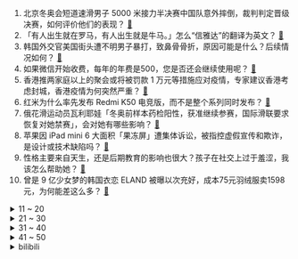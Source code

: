 1. 北京冬奥会短道速滑男子 5000 米接力半决赛中国队意外摔倒，裁判判定晋级决赛，如何评价他们的表现？ [:link:](https://www.zhihu.com/question/516017160)
2. 「有人出生就在罗马，有人出生就是牛马。」怎么“信雅达”的翻译为英文？ [:link:](https://www.zhihu.com/question/502618876)
3. 韩国外交官美国街头遭不明男子暴打，致鼻骨骨折，原因可能是什么？后续情况如何？ [:link:](https://www.zhihu.com/question/515908917)
4. 如果微信开始收费，每年的年费是500，您是否还会继续使用呢？ [:link:](https://www.zhihu.com/question/378265004)
5. 香港推两家庭以上的聚会或将被罚款 1 万元等措施应对疫情，专家建议香港考虑封城，香港疫情为何突然严重？ [:link:](https://www.zhihu.com/question/515930809)
6. 红米为什么率先发布 Redmi K50 电竞版，而不是整个系列同时发布？ [:link:](https://www.zhihu.com/question/515535900)
7. 俄花滑运动员瓦利耶娃「冬奥前样本药检阳性，获准继续参赛，国际滑联要求恢复对她禁赛」，会对她有哪些影响？ [:link:](https://www.zhihu.com/question/515947025)
8. 苹果因 iPad mini 6 大面积「果冻屏」遭集体诉讼，被指控虚假宣传和欺诈，是设计或技术缺陷吗？ [:link:](https://www.zhihu.com/question/515907634)
9. 性格主要来自天生，还是后期教育的影响也很大？孩子在社交上过于羞涩，我该怎么帮助她？ [:link:](https://www.zhihu.com/question/514292324)
10. 曾是 9 亿少女梦的韩国衣恋 ELAND 被曝以次充好，成本75元羽绒服卖1598元，为何能差这么多？ [:link:](https://www.zhihu.com/question/515601547)
<details>
<summary>11 ~ 20</summary>

11. 如何以「我去和师兄表白，结果脸盲说给了师父听……」为开头写一篇反转文？ [:link:](https://www.zhihu.com/question/502697221)
12. 已毕业还被导师压榨发论文怎么办？ [:link:](https://www.zhihu.com/question/515311630)
13. 等考研成绩有多焦虑？ [:link:](https://www.zhihu.com/question/445558942)
14. 男子 1500 元卖掉自家野生桢楠树，涉危害重点保护植物罪被公诉，如何评价该男子这一行为？ [:link:](https://www.zhihu.com/question/515181535)
15. 30 万的丰田大众为什么做不出奔驰宝马的高级感？ [:link:](https://www.zhihu.com/question/515731740)
16. B 站、完美世界、心动网络等多家游戏公司均有不同规模的裁员，为什么游戏公司成裁员重灾区？ [:link:](https://www.zhihu.com/question/515778713)
17. 教育部 2022 年将办首届中国青少年足球联赛，并筹备首届全国学生（青年）运动会，有哪些信息值得关注？ [:link:](https://www.zhihu.com/question/515410597)
18. 为什么 99% 的人推荐买奥迪 S4，现实中却没几个人买？ [:link:](https://www.zhihu.com/question/515240293)
19. 妈妈以前收走我所有的压岁钱，我俩约定成年后归还我。现在我二十多岁了，她还是不还我，怎么办？ [:link:](https://www.zhihu.com/question/514808450)
20. 西贝莜面村店内被指播放不雅视频，餐厅称「非店员所为，已报警」，涉事人员会受到什么处罚? [:link:](https://www.zhihu.com/question/515792068)
</details>
<details>
<summary>21 ~ 30</summary>

21. 城管查处摊贩时两名女子带小孩趁机哄抢玩具，现已主动认错，如何看待这一事件？家长行为对孩子影响有多大？ [:link:](https://www.zhihu.com/question/515920787)
22. 苏州 2 月 10 日发现一例新冠肺炎无症状感染者，目前当地疫情情况如何？ [:link:](https://www.zhihu.com/question/515779492)
23. 为什么 5G 投资巨大，但在体验上感觉和 4G+ 区别不大？原因是什么？ [:link:](https://www.zhihu.com/question/514129931)
24. 为什么现在年轻人喜欢剧本杀不喜欢 KTV 了？ [:link:](https://www.zhihu.com/question/508676250)
25. 如何看待山东联通宽带规定同一账号限最多同时接入 15 个终端，超出可视为违约？这样的规定合理吗？ [:link:](https://www.zhihu.com/question/515705111)
26. 羽生结弦未完成 4A，赛后表示「不甘心，为什么努力得不到回报」，运动员没拿到满意成绩该如何调整心态？ [:link:](https://www.zhihu.com/question/515912400)
27. 如何看待《进击的巨人》主角艾伦耶格尔获得 Crunchyroll 动画大奖年度最佳反派？ [:link:](https://www.zhihu.com/question/515745967)
28. 媒体报道「中超很可能再次降薪」，将会带来什么影响？ [:link:](https://www.zhihu.com/question/515783615)
29. 现在实业的底层工人越来越少，基本上都是那一批老人，年轻人都不愿意吃苦当工人，以后路该怎么走？ [:link:](https://www.zhihu.com/question/512158920)
30. 3.5 毫米耳机孔，到底是先进还是落后？ [:link:](https://www.zhihu.com/question/447810768)
</details>
<details>
<summary>31 ~ 40</summary>

31. 给弟弟买了一双五百多的鞋子，我妈很生气说我买的鞋子太贵了，我应该怎么说服她？ [:link:](https://www.zhihu.com/question/515151707)
32. 反反复复和一个人在一起是因为执念还是喜欢？ [:link:](https://www.zhihu.com/question/514634841)
33. TES 官宣辅助选手 Mark 加盟，他能拯救这支队伍吗？ [:link:](https://www.zhihu.com/question/515797300)
34. 身在海外的你是否有一瞬间让你想回家了？ [:link:](https://www.zhihu.com/question/515968026)
35. 如何证明「增函数最多有可数个间断点」? [:link:](https://www.zhihu.com/question/514408405)
36. 大家会觉得自己很孤独吗？ [:link:](https://www.zhihu.com/question/515132829)
37. 为什么李华不会英语还要交那么多外国朋友？ [:link:](https://www.zhihu.com/question/490703140)
38. 2 月 10 日苏州市发现 1 例新冠肺炎无症状感染者，目前情况如何？ [:link:](https://www.zhihu.com/question/515774876)
39. 《太阁立志传 5 DX》发布宣传预告，5.19 发售，支持中文，登陆 PC 和 NS，你都有哪些期待？ [:link:](https://www.zhihu.com/question/515719008)
40. 你是怎么放下一个重要的人的？教教我可以吗？ [:link:](https://www.zhihu.com/question/370973709)
</details>
<details>
<summary>41 ~ 50</summary>

41. 马上情人节了，送女朋友什么礼物比较好一点点？ [:link:](https://www.zhihu.com/question/513176871)
42. NBA 21-22 赛季尼克斯 116:114 勇士，库里空砍 35+10，如何评价这场比赛？ [:link:](https://www.zhihu.com/question/515918028)
43. 50岁的人目前生活的怎么样？ [:link:](https://www.zhihu.com/question/450008134)
44. 为什么动画《萤火虫之墓》会引起争议？ [:link:](https://www.zhihu.com/question/41865371)
45. 突然发现和自己一起网上冲浪的沙雕网友是自己的甲方/乙方是什么体验? [:link:](https://www.zhihu.com/question/465724596)
46. 没恋爱过的女生为什么害怕恋爱？ [:link:](https://www.zhihu.com/question/318331000)
47. 开工第一天，因为不想再拖了，想着跟领导提离职，合适吗？ [:link:](https://www.zhihu.com/question/515003964)
48. 如何用生活中常用的材料，在家制作出冰墩墩雪容融？ [:link:](https://www.zhihu.com/question/515182534)
49. 初三上课困怎么办？ [:link:](https://www.zhihu.com/question/514931128)
50. 你说读书有什么用? [:link:](https://www.zhihu.com/question/515556009)
</details><details>
<summary>bilibili</summary>

1. 《原神》八重神子角色PV——「狐之所爱」 [:link:](//www.bilibili.com/video/BV11b4y177H4)
2. 《孤勇者》完整版！谁再说我不关心你们，我跟谁急！！！ [:link:](//www.bilibili.com/video/BV1Mq4y187tw)
3. 月售10000多盒的超人气饼干，自己在家做，结果。。。 [:link:](//www.bilibili.com/video/BV1f34y1k7D5)
4. 圆满了！原来早在16年前官方就埋下了伏笔啊！ [:link:](//www.bilibili.com/video/BV1GT4y1X7AA)
5. 豆腐雕刻“鱼跃” [:link:](//www.bilibili.com/video/BV1Cm4y1Z7LR)
6. 当她拿出豆包的那一刻 我蚌埠住了 [:link:](//www.bilibili.com/video/BV1ET4y1X7PR)
7. 谷爱凌：好的，下一个问题… [:link:](//www.bilibili.com/video/BV1pZ4y1R7qG)
8. 世界上最幸运的冠军，靠运气一路进入决赛，又靠运气获得金牌！ [:link:](//www.bilibili.com/video/BV1ua411y7VP)
9. 看不起中国土狗？我笑了 [:link:](//www.bilibili.com/video/BV1Li4y1f74d)
10. 印度街头煮面兄弟 [:link:](//www.bilibili.com/video/BV1u5411o7hx)
<details>
<summary>11 ~ 20</summary>

11. 【罗翔】我也是第一次到这个地方来，大开眼界！ [:link:](//www.bilibili.com/video/BV1Yi4y1f7ou)
12. 如何把苏伊士运河变没？【硬核狠人26】 [:link:](//www.bilibili.com/video/BV19F41177yJ)
13. 男子去亲戚家拜年，回家途中经过一条泥路，掏出手机拍出绝美大片 [:link:](//www.bilibili.com/video/BV1E5411o7PA)
14. 今年最心疼的一顿饭！上海人均价最高的店，买单差点把我送走！ [:link:](//www.bilibili.com/video/BV1Ci4y1f7W5)
15. “对不起，我还是没能走出那个夏天。” [:link:](//www.bilibili.com/video/BV1Fq4y187Q4)
16. 【明日方舟/动画】九色鹿—敦煌之舞 [:link:](//www.bilibili.com/video/BV1444y1H7hy)
17. 美军：这样下去要输越南了 [:link:](//www.bilibili.com/video/BV1Kq4y187Kk)
18. 久等了！修罗铠甲来了！ [:link:](//www.bilibili.com/video/BV11S4y1G7g6)
19. 你这次吹我林肯公园是吧？！ [:link:](//www.bilibili.com/video/BV1MF411n7tV)
20. 【王濛】我有金墩墩 你们呢？ [:link:](//www.bilibili.com/video/BV15Y411L7QF)
</details>
<details>
<summary>21 ~ 30</summary>

21. 川普烤肉店重新开业！美国最大网红餐厅现在怎样了？ [:link:](//www.bilibili.com/video/BV1434y117aX)
22. 这也能卖？！ [:link:](//www.bilibili.com/video/BV1XT4y1Q7cV)
23. 一口香哭的童年回忆！轰轰炸炸脆脆香香大鱿鱼~ [:link:](//www.bilibili.com/video/BV16a411y7Zd)
24. 你爸过年回家在饭桌上干的那些事 [:link:](//www.bilibili.com/video/BV1Mi4y1f7CR)
25. 很高兴认识你，我又给她唱了两首歌！【国际连线究极尬聊网恋篇 续】 [:link:](//www.bilibili.com/video/BV1Qa411y7bH)
26. 🕶️老谋子真是太懂中国式浪漫了 [:link:](//www.bilibili.com/video/BV1KZ4y1o7pm)
27. 【原神】全网首发最齐全白嫖紫蓝白三色经验书点位（全程剪辑无墨迹） [:link:](//www.bilibili.com/video/BV1su41197mF)
28. 大圣取经是被洗脑了？黑神话前世《斗战神》讲了个什么故事？猴哥背后隐藏惊人内幕！01 [:link:](//www.bilibili.com/video/BV1Yb4y1j76a)
29. 说他傻吧就他会，说他聪明吧一个没吃着 [:link:](//www.bilibili.com/video/BV1JS4y1C7Qc)
30. 恐 怖 生 存 6 [:link:](//www.bilibili.com/video/BV1RP4y1c7of)
</details>
<details>
<summary>31 ~ 40</summary>

31. 《我的梦中情弟》 [:link:](//www.bilibili.com/video/BV175411o73L)
32. 结婚前你必查的6件事，要不然呀，你以为的灵魂伴侣 很可能是个隐藏的大BOSS [:link:](//www.bilibili.com/video/BV1zR4y1j7US)
33. ⚡尺V尺⚡ [:link:](//www.bilibili.com/video/BV1pm4y1d7M5)
34. 武大靖给王濛刷火箭，却“惨遭”王濛踢出直播间 [:link:](//www.bilibili.com/video/BV1834y117o3)
35. 卧槽！谷爱凌这段，鬼知道我听了几遍！！ [:link:](//www.bilibili.com/video/BV1gF411n7kg)
36. 当朋友不开心时，只有巨大麻薯蛋挞杯才能哄好，吸着吃比奶茶过瘾。 [:link:](//www.bilibili.com/video/BV1WR4y177Nd)
37. 这就是格局！#羽生结弦 #冬奥会 [:link:](//www.bilibili.com/video/BV14L4y137qa)
38. 《 沙 雕 新 闻 大 赏 》 [:link:](//www.bilibili.com/video/BV1HY411L7DX)
39. 他要是懂汉语，就会知道央视对他的赞美有多诗情画意了！ [:link:](//www.bilibili.com/video/BV1xa411y7wc)
40. 没有对比，就没有伤害。 [:link:](//www.bilibili.com/video/BV1fS4y1G7un)
</details>
<details>
<summary>41 ~ 50</summary>

41. 很多人问我狗吃的是什么 [:link:](//www.bilibili.com/video/BV1u3411J7Gi)
42. ⚡ 2.5 玩 家 现 状 ⚡ [:link:](//www.bilibili.com/video/BV14R4y177np)
43. 《这人懂不懂短道速滑啊就喊那么大声》 [:link:](//www.bilibili.com/video/BV1Wa41127Bb)
44. 不轻易去评判 特别是在不知情的时候 [:link:](//www.bilibili.com/video/BV1nZ4y1R7bc)
45. 俯卧撑，但监督者是AI。 [:link:](//www.bilibili.com/video/BV1sm4y1Z76x)
46. 当主办方放错了国歌，于是某些血脉就觉醒了！！！ [:link:](//www.bilibili.com/video/BV1ba411y7kW)
47. 【早柚金曲】在稻妻城说晚安~Zzz~[完整版] [:link:](//www.bilibili.com/video/BV1t34y117Y1)
48. 冰墩墩：我瘪了，我装的 [:link:](//www.bilibili.com/video/BV12u41197n3)
49. 回顾2008年北京残奥会点火仪式，3分钟拉拽让全世界动容 [:link:](//www.bilibili.com/video/BV17P4y1P7No)
50. 《关于男友来我家串门惨遭亲戚围观这件事》 [:link:](//www.bilibili.com/video/BV19F411778H)
</details>
<details>
<summary>51 ~ 60</summary>

51. 又一个受封建迷信荼毒的 [:link:](//www.bilibili.com/video/BV13R4y1L7Xa)
52. 一只靠脚刹车的涡轮增鸭 [:link:](//www.bilibili.com/video/BV13R4y1L7Ch)
53. 水 星 迫 降 青 春 版 #2 ！！？ [:link:](//www.bilibili.com/video/BV1eu41197nJ)
54. 女足队员李佳悦骄傲展示奖杯和奖牌，十年苦尽甘来 [:link:](//www.bilibili.com/video/BV1u5411f7BY)
55. 假如2077年的国足... [:link:](//www.bilibili.com/video/BV1V5411f7qT)
56. 0.3秒！LOL光速致命节奏秘籍：极地沙尘暴！【有点骚东西】 [:link:](//www.bilibili.com/video/BV1cr4y1a7Ee)
57. 奶奶的菜地也太出片了吧！我对水壶下手啦！ [:link:](//www.bilibili.com/video/BV11r4y1h7i5)
58. 老师是如何叫醒学生的 [:link:](//www.bilibili.com/video/BV145411o7i1)
59. 内容看完极度舒适（六） [:link:](//www.bilibili.com/video/BV1W34y117QG)
60. 无人机+迫击炮=？？？【迫击炮快乐阴人流#4】 [:link:](//www.bilibili.com/video/BV1QF41177bp)
</details>
<details>
<summary>61 ~ 70</summary>

61. 当你在MC里进行「超难天灾合约」!! [:link:](//www.bilibili.com/video/BV1kL4y1s7ed)
62. 《很遗憾你有个手欠的母亲》 [:link:](//www.bilibili.com/video/BV1Zr4y187fq)
63. 艾伦·耶志毅发动地鸣前怒批调查兵团 [:link:](//www.bilibili.com/video/BV1vr4y1h7d1)
64. 悄悄给爸妈转钱，看看他们各自的反应 [:link:](//www.bilibili.com/video/BV1du41197At)
65. 过年找了山城小栗旬 还原郭富城经典摇头杀 [:link:](//www.bilibili.com/video/BV1Ua411y76y)
66. 1块钱就能做好的酱汤面，没钱也可以好好吃饭！ [:link:](//www.bilibili.com/video/BV1AY411L7Az)
67. “  这只猫不要太离谱  ” [:link:](//www.bilibili.com/video/BV1s44y1H7Nv)
68. 欢迎来到魔法世界～ [:link:](//www.bilibili.com/video/BV1kL4y1377Y)
69. 【花滑运动员千金】2月9日北京冬奥训练 [:link:](//www.bilibili.com/video/BV1rL4y1s7B5)
70. 今天踢到铁板了，万万没想到，就是在树德宁夏的人群中多看了一眼，竟然逮到了一位大神 [:link:](//www.bilibili.com/video/BV1e44y1W7sM)
</details>
<details>
<summary>71 ~ 80</summary>

71. 在半睡半醒的冬日里给你暖意，踏雪前行，付出总会有所收获~感谢三连~ [:link:](//www.bilibili.com/video/BV1PY411L71U)
72. 奇妙厨房（下） [:link:](//www.bilibili.com/video/BV1cF411n7mL)
73. 玉米加农炮机甲？！僵王都能秒杀？？ [:link:](//www.bilibili.com/video/BV16Y411L72G)
74. 人生第一次吃皇帝蟹！一口气就买了俩 [:link:](//www.bilibili.com/video/BV1MR4y1L7RT)
75. 【原神】收藏！白嫖原石！是真能藏啊，全部邀约的隐藏成就 [:link:](//www.bilibili.com/video/BV1Y44y1H7LA)
76. 【配音】这就是网友眼中的国际顶流？ [:link:](//www.bilibili.com/video/BV1xF411J7b1)
77. (挑战)不要相信视频里的每一句话 [:link:](//www.bilibili.com/video/BV1Mr4y1h7wZ)
78. 世界并不完美，我们还有彼此 - 斑鸠 Alec Benjamin 现场剪辑版《If We Have Each Other》【中英双字】 [:link:](//www.bilibili.com/video/BV12Z4y1Z7na)
79. 我必须立刻链接【水无月菌】 [:link:](//www.bilibili.com/video/BV14S4y1C7cf)
80. 也许该换个星球生活了 [:link:](//www.bilibili.com/video/BV11F411J74u)
</details>
<details>
<summary>81 ~ 90</summary>

81. 情人节预演 [:link:](//www.bilibili.com/video/BV1Nq4y187Yv)
82. 和日本女友网恋2年，你们不知道我每天都经历了什么... [:link:](//www.bilibili.com/video/BV1QF41177SV)
83. 《本视频纯属虚构，如有雷同，那可太好了》 [:link:](//www.bilibili.com/video/BV1BS4y1G7SH)
84. 【虾猜热梗】人生无常，大肠包小肠是什么梗？原出处是什么？火的经过详解 [:link:](//www.bilibili.com/video/BV1CZ4y1o7Pk)
85. 动物潦草长相大赏！！ [:link:](//www.bilibili.com/video/BV15q4y1b7wy)
86. 我真的就是开心到想让全世界都知道我滴愿望完成辣啊啊啊啊啊啊啊啊啊啊啊哈哈哈哈！ [:link:](//www.bilibili.com/video/BV1NL4y1s7QG)
87. 4K高清变装丨网络冷门变装视频鉴赏 [:link:](//www.bilibili.com/video/BV1n3411a7BU)
88. 《茄大郎~来喝丫式秘制可乐啦》 [:link:](//www.bilibili.com/video/BV1AP4y1w7aX)
89. 看看是不是你 [:link:](//www.bilibili.com/video/BV1QP4y1c7id)
90. 绑架代替购买没节操 [:link:](//www.bilibili.com/video/BV1j5411o7kL)
</details>
<details>
<summary>91 ~ 100</summary>

91. 云堇踢枪真人版(目前cos里最接近的？) [:link:](//www.bilibili.com/video/BV1Yu411d7A5)
92. 当你的游戏由「运气」来掌握？！ [:link:](//www.bilibili.com/video/BV1Hm4y1d7jp)
93. 冬奥会上的DJ能处，有歌真敢放，怕不是六公主派来的吧 [:link:](//www.bilibili.com/video/BV145411o7Gq)
94. 谷爱凌夺冠一跳后，冰墩墩兴奋地起跳“劈叉” [:link:](//www.bilibili.com/video/BV1Qq4y1b7wG)
95. 感觉和同龄人已经不能交流了 [:link:](//www.bilibili.com/video/BV1fR4y1j7Lh)
96. 普京和马克龙隔超长桌会谈 画面被网友各种玩坏 [:link:](//www.bilibili.com/video/BV15Y411L7tr)
97. 村口被炮吓跑的狗 [:link:](//www.bilibili.com/video/BV1x5411o7Tp)
98. 学校里挂的横幅差点把人笑死 [:link:](//www.bilibili.com/video/BV135411f73U)
99. 山东男孩和爸爸去亲戚家拜年，男孩先声夺人防催婚！爸爸反应亮了 [:link:](//www.bilibili.com/video/BV15Z4y1o7cZ)
100. 【酒の吐槽】刘浩存？这不锅姨吗！二刷四海吐槽这位人造紫薇星 [:link:](//www.bilibili.com/video/BV1WL4y1s78H)
</details></details>